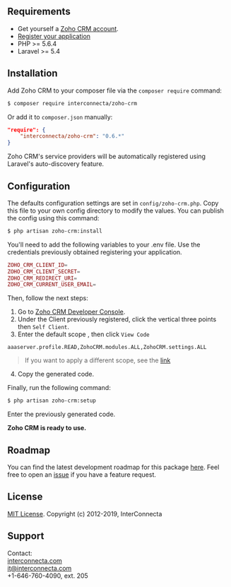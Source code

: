 ## Requirements

* Get yourself a [Zoho CRM account](https://www.zoho.com/crm/).
* [Register your application](https://www.zoho.com/crm/developer/docs/php-sdk/clientapp.html)
* PHP >= 5.6.4
* Laravel >= 5.4

## Installation

Add Zoho CRM to your composer file via the `composer require` command:

```bash
$ composer require interconnecta/zoho-crm
```

Or add it to `composer.json` manually:

```json
"require": {
    "interconnecta/zoho-crm": "0.6.*"
}
```

Zoho CRM's service providers will be automatically registered using Laravel's auto-discovery feature.

## Configuration

The defaults configuration settings are set in `config/zoho-crm.php`. Copy this file to your own config directory to modify the values. You can publish the config using this command:

```bash
$ php artisan zoho-crm:install
```

You'll need to add the following variables to your .env file. Use the credentials previously obtained registering your application.

```php
ZOHO_CRM_CLIENT_ID=
ZOHO_CRM_CLIENT_SECRET=
ZOHO_CRM_REDIRECT_URI=
ZOHO_CRM_CURRENT_USER_EMAIL=
```

Then, follow the next steps:
1. Go to [Zoho CRM Developer Console](https://accounts.zoho.com/developerconsole).
2. Under the Client previously registered, click the vertical three points then `Self Client`.
3. Enter the default scope , then click `View Code`
```
aaaserver.profile.READ,ZohoCRM.modules.ALL,ZohoCRM.settings.ALL
```    
> If you want to apply a different scope, see the [link](https://www.zoho.com/crm//developer/docs/api/oauth-overview.html#scopes)

4. Copy the generated code.

Finally, run the following command:

```bash
$ php artisan zoho-crm:setup
```

Enter the previously generated code.

**Zoho CRM is ready to use.**

## Roadmap

You can find the latest development roadmap for this package [here](docs/roadmap.md). Feel free to open an [issue](https://github.com/InterConnectaOrg/zoho-crm/issues) if you have a feature request.

## License

[MIT License](https://opensource.org/licenses/MIT). Copyright (c) 2012-2019, InterConnecta

## Support

Contact:<br>
[interconnecta.com](https://interconnecta.com)<br>
it@interconnecta.com<br>
+1-646-760-4090, ext. 205
